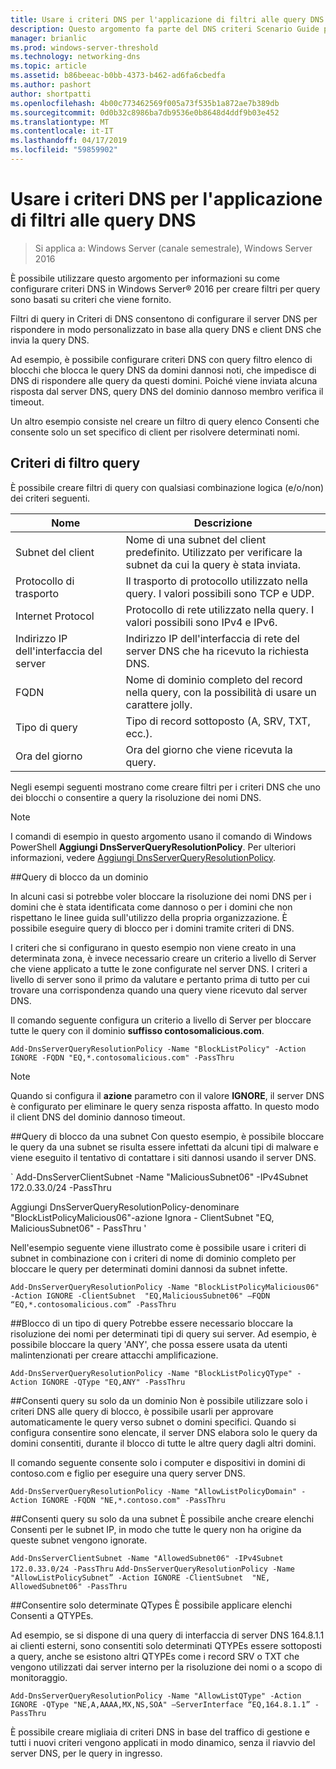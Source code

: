 ```yaml
---
title: Usare i criteri DNS per l'applicazione di filtri alle query DNS
description: Questo argomento fa parte del DNS criteri Scenario Guide per Windows Server 2016
manager: brianlic
ms.prod: windows-server-threshold
ms.technology: networking-dns
ms.topic: article
ms.assetid: b86beeac-b0bb-4373-b462-ad6fa6cbedfa
ms.author: pashort
author: shortpatti
ms.openlocfilehash: 4b00c773462569f005a73f535b1a872ae7b389db
ms.sourcegitcommit: 0d0b32c8986ba7db9536e0b8648d4ddf9b03e452
ms.translationtype: MT
ms.contentlocale: it-IT
ms.lasthandoff: 04/17/2019
ms.locfileid: "59859902"
---
```

# <a name="use-dns-policy-for-applying-filters-on-dns-queries"></a>Usare i criteri DNS per l'applicazione di filtri alle query DNS

>Si applica a: Windows Server (canale semestrale), Windows Server 2016

È possibile utilizzare questo argomento per informazioni su come configurare criteri DNS in Windows Server&reg; 2016 per creare filtri per query sono basati su criteri che viene fornito. 

Filtri di query in Criteri di DNS consentono di configurare il server DNS per rispondere in modo personalizzato in base alla query DNS e client DNS che invia la query DNS.

Ad esempio, è possibile configurare criteri DNS con query filtro elenco di blocchi che blocca le query DNS da domini dannosi noti, che impedisce di DNS di rispondere alle query da questi domini. Poiché viene inviata alcuna risposta dal server DNS, query DNS del dominio dannoso membro verifica il timeout.

Un altro esempio consiste nel creare un filtro di query elenco Consenti che consente solo un set specifico di client per risolvere determinati nomi.

## <a name="bkmk_criteria"></a> Criteri di filtro query
È possibile creare filtri di query con qualsiasi combinazione logica (e/o/non) dei criteri seguenti.

|Nome|Descrizione|
|-----------------|---------------------|
|Subnet del client|Nome di una subnet del client predefinito. Utilizzato per verificare la subnet da cui la query è stata inviata.|
|Protocollo di trasporto|Il trasporto di protocollo utilizzato nella query. I valori possibili sono TCP e UDP.|
|Internet Protocol|Protocollo di rete utilizzato nella query. I valori possibili sono IPv4 e IPv6.|
|Indirizzo IP dell'interfaccia del server|Indirizzo IP dell'interfaccia di rete del server DNS che ha ricevuto la richiesta DNS.|
|FQDN|Nome di dominio completo del record nella query, con la possibilità di usare un carattere jolly.|
|Tipo di query|Tipo di record sottoposto \(A, SRV, TXT, ecc.\).|
|Ora del giorno|Ora del giorno che viene ricevuta la query.|

Negli esempi seguenti mostrano come creare filtri per i criteri DNS che uno dei blocchi o consentire a query la risoluzione dei nomi DNS.

>[!NOTE]
>I comandi di esempio in questo argomento usano il comando di Windows PowerShell **Aggiungi DnsServerQueryResolutionPolicy**. Per ulteriori informazioni, vedere [Aggiungi DnsServerQueryResolutionPolicy](https://docs.microsoft.com/powershell/module/dnsserver/add-dnsserverqueryresolutionpolicy?view=win10-ps). 

##<a name="bkmk_block1"></a>Query di blocco da un dominio

In alcuni casi si potrebbe voler bloccare la risoluzione dei nomi DNS per i domini che è stata identificata come dannoso o per i domini che non rispettano le linee guida sull'utilizzo della propria organizzazione. È possibile eseguire query di blocco per i domini tramite criteri di DNS.

I criteri che si configurano in questo esempio non viene creato in una determinata zona, è invece necessario creare un criterio a livello di Server che viene applicato a tutte le zone configurate nel server DNS. I criteri a livello di server sono il primo da valutare e pertanto prima di tutto per cui trovare una corrispondenza quando una query viene ricevuto dal server DNS.

Il comando seguente configura un criterio a livello di Server per bloccare tutte le query con il dominio **suffisso contosomalicious.com**.

`
Add-DnsServerQueryResolutionPolicy -Name "BlockListPolicy" -Action IGNORE -FQDN "EQ,*.contosomalicious.com" -PassThru 
`

>[!NOTE]
>Quando si configura il **azione** parametro con il valore **IGNORE**, il server DNS è configurato per eliminare le query senza risposta affatto. In questo modo il client DNS del dominio dannoso timeout.

##<a name="bkmk_block2"></a>Query di blocco da una subnet
Con questo esempio, è possibile bloccare le query da una subnet se risulta essere infettati da alcuni tipi di malware e viene eseguito il tentativo di contattare i siti dannosi usando il server DNS. 

` Add-DnsServerClientSubnet -Name "MaliciousSubnet06" -IPv4Subnet 172.0.33.0/24 -PassThru

Aggiungi DnsServerQueryResolutionPolicy-denominare "BlockListPolicyMalicious06"-azione Ignora - ClientSubnet "EQ, MaliciousSubnet06" - PassThru '

Nell'esempio seguente viene illustrato come è possibile usare i criteri di subnet in combinazione con i criteri di nome di dominio completo per bloccare le query per determinati domini dannosi da subnet infette.

`
Add-DnsServerQueryResolutionPolicy -Name "BlockListPolicyMalicious06" -Action IGNORE -ClientSubnet  "EQ,MaliciousSubnet06" –FQDN “EQ,*.contosomalicious.com” -PassThru
`

##<a name="bkmk_block3"></a>Blocco di un tipo di query
Potrebbe essere necessario bloccare la risoluzione dei nomi per determinati tipi di query sui server. Ad esempio, è possibile bloccare la query 'ANY', che possa essere usata da utenti malintenzionati per creare attacchi amplificazione.

`
Add-DnsServerQueryResolutionPolicy -Name "BlockListPolicyQType" -Action IGNORE -QType "EQ,ANY" -PassThru
`

##<a name="bkmk_allow1"></a>Consenti query su solo da un dominio
Non è possibile utilizzare solo i criteri DNS alle query di blocco, è possibile usarli per approvare automaticamente le query verso subnet o domini specifici. Quando si configura consentire sono elencate, il server DNS elabora solo le query da domini consentiti, durante il blocco di tutte le altre query dagli altri domini.

Il comando seguente consente solo i computer e dispositivi in domini di contoso.com e figlio per eseguire una query server DNS.

`
Add-DnsServerQueryResolutionPolicy -Name "AllowListPolicyDomain" -Action IGNORE -FQDN "NE,*.contoso.com" -PassThru 
`

##<a name="bkmk_allow2"></a>Consenti query su solo da una subnet
È possibile anche creare elenchi Consenti per le subnet IP, in modo che tutte le query non ha origine da queste subnet vengono ignorate.

`
Add-DnsServerClientSubnet -Name "AllowedSubnet06" -IPv4Subnet 172.0.33.0/24 -PassThru
`
`
Add-DnsServerQueryResolutionPolicy -Name "AllowListPolicySubnet” -Action IGNORE -ClientSubnet  "NE, AllowedSubnet06" -PassThru
`

##<a name="bkmk_allow3"></a>Consentire solo determinate QTypes
È possibile applicare elenchi Consenti a QTYPEs. 

Ad esempio, se si dispone di una query di interfaccia di server DNS 164.8.1.1 ai clienti esterni, sono consentiti solo determinati QTYPEs essere sottoposti a query, anche se esistono altri QTYPEs come i record SRV o TXT che vengono utilizzati dai server interno per la risoluzione dei nomi o a scopo di monitoraggio.

`
Add-DnsServerQueryResolutionPolicy -Name "AllowListQType" -Action IGNORE -QType "NE,A,AAAA,MX,NS,SOA" –ServerInterface “EQ,164.8.1.1” -PassThru
`

È possibile creare migliaia di criteri DNS in base del traffico di gestione e tutti i nuovi criteri vengono applicati in modo dinamico, senza il riavvio del server DNS, per le query in ingresso. 
